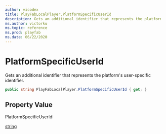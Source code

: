```yaml
---
author: vicodex
title: PlayFabLocalPlayer.PlatformSpecificUserId
description: Gets an additional identifier that represents the platform's user-specific identifier.
ms.author: victorku
ms.topic: reference
ms.prod: playfab
ms.date: 06/22/2020
---
```


# PlatformSpecificUserId

Gets an additional identifier that represents the platform's user-specific identifier.

```csharp
public string PlayFabLocalPlayer.PlatformSpecificUserId { get; }
```

## Property Value

PlatformSpecificUserId

[string](/dotnet/api/system.string?view=netcore-3.1&preserve-view=true)
